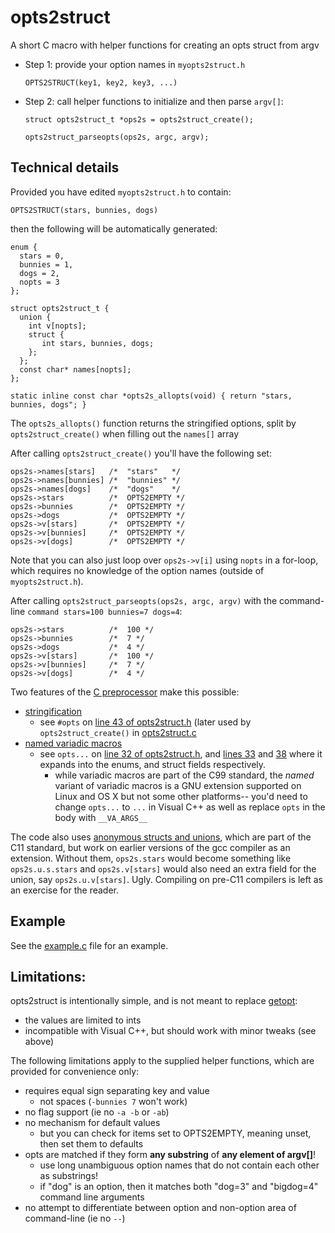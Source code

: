 opts2struct
===========

A short C macro with helper functions for creating an opts struct from argv

- Step 1: provide your option names in `myopts2struct.h`

    `OPTS2STRUCT(key1, key2, key3, ...)`

- Step 2: call helper functions to initialize and then parse `argv[]`:

    `struct opts2struct_t *ops2s = opts2struct_create();`

    `opts2struct_parseopts(ops2s, argc, argv);`

Technical details
-----------------

Provided you have edited `myopts2struct.h` to contain:

    OPTS2STRUCT(stars, bunnies, dogs)

then the following will be automatically generated:

    enum {
      stars = 0,
      bunnies = 1,
      dogs = 2,
      nopts = 3
    };
    
    struct opts2struct_t {
      union {
        int v[nopts];
        struct {
           int stars, bunnies, dogs;
        };
      };
      const char* names[nopts];
    };

    static inline const char *opts2s_allopts(void) { return "stars, bunnies, dogs"; }


The `opts2s_allopts()` function returns the stringified options, split by `opts2struct_create()` when filling out the `names[]` array

After calling `opts2struct_create()` you'll have the following set:
    
    ops2s->names[stars]   /*  "stars"   */
    ops2s->names[bunnies] /*  "bunnies" */
    ops2s->names[dogs]    /*  "dogs"    */
    ops2s->stars          /*  OPTS2EMPTY */
    ops2s->bunnies        /*  OPTS2EMPTY */
    ops2s->dogs           /*  OPTS2EMPTY */
    ops2s->v[stars]       /*  OPTS2EMPTY */
    ops2s->v[bunnies]     /*  OPTS2EMPTY */
    ops2s->v[dogs]        /*  OPTS2EMPTY */

Note that you can also just loop over `ops2s->v[i]` using `nopts` in a for-loop, which requires no knowledge of the option names (outside of `myopts2struct.h`).

After calling `opts2struct_parseopts(ops2s, argc, argv)` with the
command-line `command stars=100 bunnies=7 dogs=4`:

    ops2s->stars          /*  100 */
    ops2s->bunnies        /*  7 */
    ops2s->dogs           /*  4 */
    ops2s->v[stars]       /*  100 */
    ops2s->v[bunnies]     /*  7 */
    ops2s->v[dogs]        /*  4 */

Two features of the [C preprocessor](https://gcc.gnu.org/onlinedocs/cpp/index.html#Top) make this possible:
- [stringification](https://gcc.gnu.org/onlinedocs/cpp/Stringification.html#Stringification)
    - see `#opts` on [line 43 of opts2struct.h](https://github.com/bdsinger/opts2struct/blob/master/opts2struct.h#L43) (later used by `opts2struct_create()` in [opts2struct.c](https://github.com/bdsinger/opts2struct/blob/master/opts2struct.c)
- [named variadic macros](https://gcc.gnu.org/onlinedocs/cpp/Variadic-Macros.html#Variadic-Macros)
    - see `opts...` on [line 32 of opts2struct.h](https://github.com/bdsinger/opts2struct/blob/master/opts2struct.h#L32), and [lines 33](https://github.com/bdsinger/opts2struct/blob/master/opts2struct.h#L33) and [38](https://github.com/bdsinger/opts2struct/blob/master/opts2struct.h#L38)  where it expands into the enums, and struct fields respectively.
	    - while variadic macros are part of the C99 standard, the _named_ variant of variadic macros is a GNU extension supported on Linux and OS X but not some other platforms-- you'd need to change `opts...` to `...` in Visual C++ as well as replace `opts` in the body with `__VA_ARGS__`

The code also uses [anonymous structs and unions](https://gcc.gnu.org/onlinedocs/gcc/Unnamed-Fields.html), which are part of the C11 standard, but work on earlier versions of the gcc compiler as an extension. Without them, `ops2s.stars` would become something like `ops2s.u.s.stars` and `ops2s.v[stars]` would also need an extra field for the union, say `ops2s.u.v[stars]`. Ugly. Compiling on pre-C11 compilers is left as an exercise for the reader.

Example
------
See the [example.c](https://github.com/bdsinger/opts2struct/blob/master/example.c) file for an example.

Limitations:
------
opts2struct is intentionally simple, and is not meant to replace [getopt](http://en.wikipedia.org/wiki/Getopt): 
- the values are limited to ints
- incompatible with Visual C++, but should work with minor tweaks (see above)

The following limitations apply to the supplied helper functions, which are provided for convenience only:
- requires equal sign separating key and value
    - not spaces (`-bunnies 7` won't work)
- no flag support (ie no `-a -b` or `-ab`)
- no mechanism for default values
    - but you can check for items set to OPTS2EMPTY, meaning unset, then set them to defaults
- opts are matched if they form __any substring__ of __any element of argv[]__!
    - use long unambiguous option names that do not contain each other as substrings!
    - if "dog" is an option, then it matches both "dog=3" and "bigdog=4" command line arguments
- no attempt to differentiate between option and non-option area of command-line (ie no `--`)

